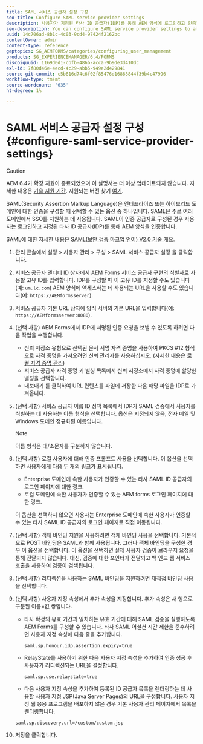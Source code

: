 ```yaml
---
title: SAML 서비스 공급자 설정 구성
seo-title: Configure SAML service provider settings
description: 사용자가 지정된 타사 ID 공급자(IDP)를 통해 AEM 양식에 로그인하고 인증할 수 있도록 SAML 서비스 공급자 설정을 구성할 수 있습니다.
seo-description: You can configure SAML service provider settings to allow users to login and authenticate to AEM forms via a specified third-party identity provider (IDP).
uuid: 14c706ad-8b1c-4c03-9cd4-97424f2162bc
contentOwner: admin
content-type: reference
geptopics: SG_AEMFORMS/categories/configuring_user_management
products: SG_EXPERIENCEMANAGER/6.4/FORMS
discoiquuid: 1169d0d1-cbfb-486b-acca-9b9de3d410dc
exl-id: 7f80d46e-4ecd-4c29-abb5-949e2d429841
source-git-commit: c5b816d74c6f02f85476d16868844f39b4c47996
workflow-type: tm+mt
source-wordcount: '635'
ht-degree: 1%

---
```


# SAML 서비스 공급자 설정 구성{#configure-saml-service-provider-settings}

>[!CAUTION]
>
>AEM 6.4가 확장 지원이 종료되었으며 이 설명서는 더 이상 업데이트되지 않습니다. 자세한 내용은 [기술 지원 기간](https://helpx.adobe.com/kr/support/programs/eol-matrix.html). 지원되는 버전 찾기 [여기](https://experienceleague.adobe.com/docs/).

SAML(Security Assertion Markup Language)은 엔터프라이즈 또는 하이브리드 도메인에 대한 인증을 구성할 때 선택할 수 있는 옵션 중 하나입니다. SAML은 주로 여러 도메인에서 SSO를 지원하는 데 사용됩니다. SAML이 인증 공급자로 구성된 경우 사용자는 로그인하고 지정된 타사 ID 공급자(IDP)를 통해 AEM 양식을 인증합니다.

SAML에 대한 자세한 내용은 [SAML(보안 검증 마크업 언어) V2.0 기술 개요](https://www.oasis-open.org/committees/download.php/20645/sstc-saml-tech-overview-2%200-draft-10.pdf).

1. 관리 콘솔에서 설정 > 사용자 관리 > 구성 > SAML 서비스 공급자 설정 을 클릭합니다.
1. 서비스 공급자 엔티티 ID 상자에서 AEM Forms 서비스 공급자 구현의 식별자로 사용할 고유 ID를 입력합니다. IDP를 구성할 때 이 고유 ID를 지정할 수도 있습니다(예: `um.lc.com`) AEM 양식에 액세스하는 데 사용되는 URL을 사용할 수도 있습니다(예: `https://AEMformsserver`).
1. 서비스 공급자 기본 URL 상자에 양식 서버의 기본 URL을 입력합니다(예: `https://AEMformsserver:8080`).
1. (선택 사항) AEM Forms에서 IDP에 서명된 인증 요청을 보낼 수 있도록 하려면 다음 작업을 수행합니다.

   * 신뢰 저장소 유형으로 선택된 문서 서명 자격 증명을 사용하여 PKCS #12 형식으로 자격 증명을 가져오려면 신뢰 관리자를 사용하십시오. (자세한 내용은 [로컬 자격 증명 관리](/help/forms/using/admin-help/local-credentials.md#managing-local-credentials))
   * 서비스 공급자 자격 증명 키 별칭 목록에서 신뢰 저장소에서 자격 증명에 할당한 별칭을 선택합니다.
   * 내보내기 를 클릭하여 URL 컨텐츠를 파일에 저장한 다음 해당 파일을 IDP로 가져옵니다.

1. (선택 사항) 서비스 공급자 이름 ID 정책 목록에서 IDP가 SAML 검증에서 사용자를 식별하는 데 사용하는 이름 형식을 선택합니다. 옵션은 지정되지 않음, 전자 메일 및 Windows 도메인 정규화된 이름입니다.

   >[!NOTE]
   >
   >이름 형식은 대/소문자를 구분하지 않습니다.

1. (선택 사항) 로컬 사용자에 대해 인증 프롬프트 사용을 선택합니다. 이 옵션을 선택하면 사용자에게 다음 두 개의 링크가 표시됩니다.

   * Enterprise 도메인에 속한 사용자가 인증할 수 있는 타사 SAML ID 공급자의 로그인 페이지에 대한 링크.
   * 로컬 도메인에 속한 사용자가 인증할 수 있는 AEM forms 로그인 페이지에 대한 링크.

   이 옵션을 선택하지 않으면 사용자는 Enterprise 도메인에 속한 사용자가 인증할 수 있는 타사 SAML ID 공급자의 로그인 페이지로 직접 이동됩니다.

1. (선택 사항) 객체 바인딩 지원을 사용하려면 객체 바인딩 사용을 선택합니다. 기본적으로 POST 바인딩은 SAML과 함께 사용됩니다. 그러나 객체 바인딩을 구성한 경우 이 옵션을 선택합니다. 이 옵션을 선택하면 실제 사용자 검증이 브라우저 요청을 통해 전달되지 않습니다. 대신, 검증에 대한 포인터가 전달되고 백 엔드 웹 서비스 호출을 사용하여 검증이 검색됩니다.
1. (선택 사항) 리디렉션을 사용하는 SAML 바인딩을 지원하려면 재직접 바인딩 사용을 선택합니다.
1. (선택 사항) 사용자 지정 속성에서 추가 속성을 지정합니다. 추가 속성은 새 행으로 구분된 이름=값 쌍입니다.

   * 타사 확정의 유효 기간과 일치하는 유효 기간에 대해 SAML 검증을 실행하도록 AEM Forms를 구성할 수 있습니다. 타사 SAML 어설션 시간 제한을 준수하려면 사용자 지정 속성에 다음 줄을 추가합니다.

      `saml.sp.honour.idp.assertion.expiry=true`

   * RelayState를 사용하기 위한 다음 사용자 지정 속성을 추가하여 인증 성공 후 사용자가 리디렉션되는 URL을 결정합니다.

      `saml.sp.use.relaystate=true`

   * 다음 사용자 지정 속성을 추가하여 등록된 ID 공급자 목록을 렌더링하는 데 사용할 사용자 지정 JSP(Java Server Pages)의 URL을 구성합니다. 사용자 지정 웹 응용 프로그램을 배포하지 않은 경우 기본 사용자 관리 페이지에서 목록을 렌더링합니다.

   `saml.sp.discovery.url=/custom/custom.jsp`

1. 저장을 클릭합니다.
